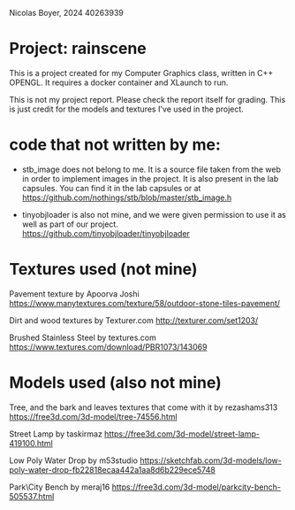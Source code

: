 Nicolas Boyer, 2024
40263939

# Project: rainscene
This is a project created for my Computer Graphics class, written in C++ OPENGL. It requires a docker container and XLaunch to run.



This is not my project report. Please check the report itself for grading. 
This is just credit for the models and textures I've used in the project.

# code that not written by me:
- stb_image does not belong to me. It is a source file taken from the web in order to implement images in the project.
  It is also present in the lab capsules.
  You can find it in the lab capsules or at https://github.com/nothings/stb/blob/master/stb_image.h

- tinyobjloader is also not mine, and we were given permission to use it as well as part of our project.
   https://github.com/tinyobjloader/tinyobjloader

# Textures used (not mine)
Pavement texture
by Apoorva Joshi
https://www.manytextures.com/texture/58/outdoor-stone-tiles-pavement/

Dirt and wood textures
by Texturer.com
http://texturer.com/set1203/

Brushed Stainless Steel
by textures.com
https://www.textures.com/download/PBR1073/143069

# Models used (also not mine)
Tree, and the bark and leaves textures that come with it
by rezashams313
https://free3d.com/3d-model/tree-74556.html

Street Lamp
by taskirmaz
https://free3d.com/3d-model/street-lamp-419100.html

Low Poly Water Drop
by m53studio
https://sketchfab.com/3d-models/low-poly-water-drop-fb22818ecaa442a1aa8d6b229ece5748

Park\City Bench
by meraj16
https://free3d.com/3d-model/parkcity-bench-505537.html
